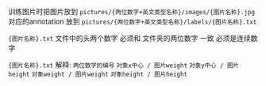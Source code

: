 
训练图片时把图片放到 `pictures/{两位数字+英文类型名称}/images/{图片名称}.jpg`
对应的annotation 放到 `pictures/{两位数字+英文类型名称}/labels/{图片名称}.txt`

`{图片名称}.txt` 文件中的头两个数字 必须和 文件夹的两位数字 一致 必须是连续数字

`{图片名称}.txt` 解释:
`两位数字的编号` `对象x中心 / 图片weight` `对象y中心 / 图片height` `对象weight / 图片weight`  `对象height / 图片height` 
